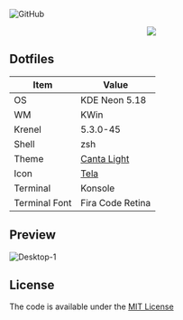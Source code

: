 ![GitHub](https://img.shields.io/github/license/opxop/dotfiles?style=for-the-badge)
<p align="center">
	<a name="top" href="https://github.com/opxop/dotfiles"><img src="http://dotfiles.github.io/images/dotfiles-logo.png">
	</a>
</p>

## Dotfiles

| Item          	| Value                                                         	|
|---------------	|---------------------------------------------------------------	|
| OS            	| KDE Neon 5.18                                                 	|
| WM            	| KWin                                                          	|
| Krenel        	| 5.3.0-45                                                      	|
| Shell         	| zsh                                                           	|
| Theme         	| [Canta Light](https://github.com/vinceliuice/Canta-kde)       	|
| Icon          	| [Tela](https://github.com/vinceliuice/Tela-circle-icon-theme) 	|
| Terminal      	| Konsole                                                       	|
| Terminal Font 	| Fira Code Retina                                              	|

## Preview

![Desktop-1](https://github.com/opxop/dotfiles/screenshots/crot-1.png)

## License
The code is available under the [MIT License](https://github.com/fikriomar16/dotfiles/blob/master/LICENSE.md)
